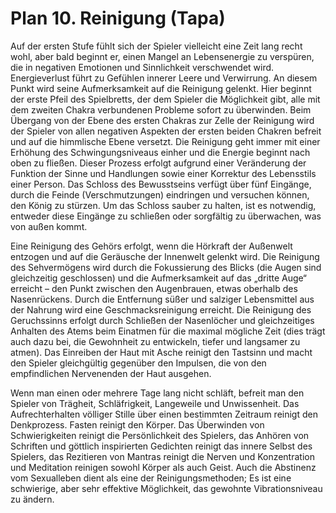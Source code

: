 # Plan 10. Reinigung (Tapa)

Auf der ersten Stufe fühlt sich der Spieler vielleicht eine Zeit lang recht wohl, aber bald beginnt er, einen Mangel an Lebensenergie zu verspüren, die in negativen Emotionen und Sinnlichkeit verschwendet wird. Energieverlust führt zu Gefühlen innerer Leere und Verwirrung. An diesem Punkt wird seine Aufmerksamkeit auf die Reinigung gelenkt. Hier beginnt der erste Pfeil des Spielbretts, der dem Spieler die Möglichkeit gibt, alle mit dem zweiten Chakra verbundenen Probleme sofort zu überwinden. Beim Übergang von der Ebene des ersten Chakras zur Zelle der Reinigung wird der Spieler von allen negativen Aspekten der ersten beiden Chakren befreit und auf die himmlische Ebene versetzt. Die Reinigung geht immer mit einer Erhöhung des Schwingungsniveaus einher und die Energie beginnt nach oben zu fließen. Dieser Prozess erfolgt aufgrund einer Veränderung der Funktion der Sinne und Handlungen sowie einer Korrektur des Lebensstils einer Person. Das Schloss des Bewusstseins verfügt über fünf Eingänge, durch die Feinde (Verschmutzungen) eindringen und versuchen können, den König zu stürzen. Um das Schloss sauber zu halten, ist es notwendig, entweder diese Eingänge zu schließen oder sorgfältig zu überwachen, was von außen kommt.

Eine Reinigung des Gehörs erfolgt, wenn die Hörkraft der Außenwelt entzogen und auf die Geräusche der Innenwelt gelenkt wird. Die Reinigung des Sehvermögens wird durch die Fokussierung des Blicks (die Augen sind gleichzeitig geschlossen) und die Aufmerksamkeit auf das „dritte Auge“ erreicht – den Punkt zwischen den Augenbrauen, etwas oberhalb des Nasenrückens. Durch die Entfernung süßer und salziger Lebensmittel aus der Nahrung wird eine Geschmacksreinigung erreicht. Die Reinigung des Geruchssinns erfolgt durch Schließen der Nasenlöcher und gleichzeitiges Anhalten des Atems beim Einatmen für die maximal mögliche Zeit (dies trägt auch dazu bei, die Gewohnheit zu entwickeln, tiefer und langsamer zu atmen). Das Einreiben der Haut mit Asche reinigt den Tastsinn und macht den Spieler gleichgültig gegenüber den Impulsen, die von den empfindlichen Nervenenden der Haut ausgehen.

Wenn man einen oder mehrere Tage lang nicht schläft, befreit man den Spieler von Trägheit, Schläfrigkeit, Langeweile und Unwissenheit. Das Aufrechterhalten völliger Stille über einen bestimmten Zeitraum reinigt den Denkprozess. Fasten reinigt den Körper. Das Überwinden von Schwierigkeiten reinigt die Persönlichkeit des Spielers, das Anhören von Schriften und göttlich inspirierten Gedichten reinigt das innere Selbst des Spielers, das Rezitieren von Mantras reinigt die Nerven und Konzentration und Meditation reinigen sowohl Körper als auch Geist. Auch die Abstinenz vom Sexualleben dient als eine der Reinigungsmethoden; Es ist eine schwierige, aber sehr effektive Möglichkeit, das gewohnte Vibrationsniveau zu ändern.

